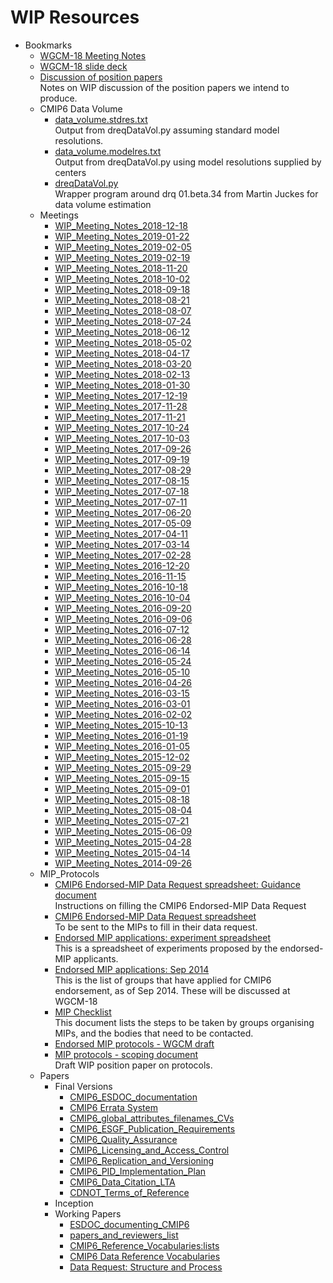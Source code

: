 <h1 class="title">WIP Resources</h1> 
         

<div id='folder_tree' class='yui-skin-sam'>
<ul><li class='expanded'><div class='folder'>Bookmarks</div> 
 <ul><li><span class='bookmark'><a href='https://docs.google.com/document/d/1lNWCak7UXUf5BeofHlrho7tCL5nHmw8Ok-7JVKOXvOA/edit'>WGCM-18 Meeting Notes</a></span></li>
		 <li><span class='bookmark'><a href='https://docs.google.com/presentation/d/1M4FB1n79cAu9rPHOQw-RteUB8piSl26s79OsBZkmQjA/edit#slide=id.p54'>WGCM-18 slide deck</a></span></li>
		 <li><span class='bookmark'><a href='https://docs.google.com/document/d/1oUVsbTMXUpu8AfIwBWnBX068-iKfrp5Si76IH38T_Dw/edit'>Discussion of position papers</a><br/>Notes on WIP discussion of the position papers we intend to produce.<br/></span></li><li class='expanded'><div class='folder'>CMIP6 Data Volume</div> 
 <ul>
	 <li><span class='bookmark'><a href='http://www.earthsystemcog.org/site_media/projects/wip/data_volume.stdres.txt'>data_volume.stdres.txt</a><br/>Output from dreqDataVol.py assuming standard model resolutions.<br/></span></li>
	 <li><span class='bookmark'><a href='http://www.earthsystemcog.org/site_media/projects/wip/data_volume.modelres.txt'>data_volume.modelres.txt</a><br/>Output from dreqDataVol.py using model resolutions supplied by centers<br/></span></li>
 <li><span class='bookmark'><a href='http://www.earthsystemcog.org/site_media/projects/wip/dreqDataVol.py'>dreqDataVol.py</a><br/>Wrapper program around drq 01.beta.34 from Martin Juckes for data volume estimation<br/></span></li></ul></li><li class='expanded'><div class='folder'>Meetings</div> 
 <ul>
	 <li><span class='bookmark'><a href='https://docs.google.com/document/d/1Th9-bw9dWY0Ctv1j2TxE53fhz2lIRZybvaKwbYLjRaA/edit'>WIP_Meeting_Notes_2018-12-18</a></span></li>
	 <li><span class='bookmark'><a href='https://docs.google.com/document/d/1sUboNUwWnqgpO1YA32wgPaXzFDK0oaiq206_37TkUds/edit'>WIP_Meeting_Notes_2019-01-22</a></span></li>
 <li><span class='bookmark'><a href='https://docs.google.com/document/d/1cUZu6OdRSS-tBNc_VuxoZoMPp1cHerXDf6t1x1iG5u0/edit'>WIP_Meeting_Notes_2019-02-05</a></span></li>
 <li><span class='bookmark'><a href='https://docs.google.com/document/d/1Fm-yriuvbkHVLxK7uT6umDJODx-WNgkZ52F5xRKY89M/edit'>WIP_Meeting_Notes_2019-02-19</a></span></li>
 <li><span class='bookmark'><a href='https://docs.google.com/document/d/1nYtKNiNGRp04zdhSY8_DUiR4a4vrz4nG2ZIugmm2k34/edit?usp=sharing'>WIP_Meeting_Notes_2018-11-20</a></span></li>
 <li><span class='bookmark'><a href='https://drive.google.com/open?id=1OKZtOAykauEeoIEDVSKp96fR2YpiA9zyLj8JmHPeLPg'>WIP_Meeting_Notes_2018-10-02</a></span></li>
 <li><span class='bookmark'><a href='https://drive.google.com/open?id=12u7iGR3Y6cGFMrHqCVldnsWhYs2IwnpLmI9VDulkobM'>WIP_Meeting_Notes_2018-09-18</a></span></li>
 <li><span class='bookmark'><a href='https://docs.google.com/document/d/1laEmV-ZxPg8gWqbk1GHyU9rckeVuY21PU2jT9_YcKNw/edit?usp=sharing'>WIP_Meeting_Notes_2018-08-21</a></span></li>
 <li><span class='bookmark'><a href='https://drive.google.com/open?id=1UTpckvXzHWVX3skxoRgm0rCuuKvwet1jjatY_zYDuUI'>WIP_Meeting_Notes_2018-08-07</a></span></li>
 <li><span class='bookmark'><a href='https://docs.google.com/document/d/1jZdgv7yHwd8YJY6SD00oyzzCyKYld1XBxSh2DBH6XNs/edit'>WIP_Meeting_Notes_2018-07-24</a></span></li>
 <li><span class='bookmark'><a href='https://docs.google.com/document/d/1Zsl1Es3sawceqIueyFgGIdVJuQllG-B3zOwysYec3A0/edit'>WIP_Meeting_Notes_2018-06-12</a></span></li>
 <li><span class='bookmark'><a href='https://docs.google.com/document/d/1J5vLBhdg9LmdgVyf5q-rqrgeTSkogROWzhuIV9fk_nM/edit'>WIP_Meeting_Notes_2018-05-02</a></span></li>
 <li><span class='bookmark'><a href='https://docs.google.com/document/d/1AV6EUOl8OYCu-sbA4_Wg_FC7TvYFvkNgs0QoUsmlii0/edit'>WIP_Meeting_Notes_2018-04-17</a></span></li>
 <li><span class='bookmark'><a href='https://docs.google.com/document/d/1Ut_nxpd7D63hrHS9m3p_l3VAvlBtVQDUr0UyJGQid_I/edit?usp=sharing'>WIP_Meeting_Notes_2018-03-20</a></span></li>
 <li><span class='bookmark'><a href='https://docs.google.com/document/d/1YiP7tmtpvrhUoi8GIb9nzn3ssodn57qFMPqzW6tYaNI/edit?usp=sharing'>WIP_Meeting_Notes_2018-02-13</a></span></li>
 <li><span class='bookmark'><a href='https://docs.google.com/document/d/1-b4RZtHfKiCCwc_CLOatmjJXyqUsBSbNSDdcvRycejk/edit?usp=sharing'>WIP_Meeting_Notes_2018-01-30</a></span></li>
 <li><span class='bookmark'><a href='https://docs.google.com/document/d/1n_0-wlMyMugn9e3aUTeKCAh6XRFIUISNfabdwwocuEc/edit'>WIP_Meeting_Notes_2017-12-19</a></span></li>
 <li><span class='bookmark'><a href='https://docs.google.com/document/d/1vsqeEDutNcZN4pHK534MAnkF5sKXcmjPAEfADdJNeF0/edit'>WIP_Meeting_Notes_2017-11-28</a></span></li>
 <li><span class='bookmark'><a href='https://docs.google.com/document/d/1zpFKTmzy5sYARhogzw59ClzBNiE9QCAoJNl4yXfrTRM/edit'>WIP_Meeting_Notes_2017-11-21</a></span></li>
 <li><span class='bookmark'><a href='https://docs.google.com/document/d/1qWnGdlKfmQzpoq2u4QT-nqATuztYhYbcsiPvnAJXI1I/edit'>WIP_Meeting_Notes_2017-10-24</a></span></li>
 <li><span class='bookmark'><a href='https://docs.google.com/document/d/1-Nbq58KSFSyQQbKO8Bq5tqIFDqaPlzfREVau8jeOSIg/edit'>WIP_Meeting_Notes_2017-10-03</a></span></li>
 <li><span class='bookmark'><a href='https://docs.google.com/document/d/1SMMQNkl_K0qTyMAe4GxrD4m93m8OiNO6RhzUEDGEPDQ/edit'>WIP_Meeting_Notes_2017-09-26</a></span></li>
 <li><span class='bookmark'><a href='https://docs.google.com/document/d/12WRn2WELr0O1CDWImKfgmOrvBhXkfmtbTE4l-Ae5ovU/edit'>WIP_Meeting_Notes_2017-09-19</a></span></li>
 <li><span class='bookmark'><a href='https://docs.google.com/document/d/1yXDDMWt9SDE12Mq4MyWS71ePLQ4wDj16cEBWc8uwze4/edit'>WIP_Meeting_Notes_2017-08-29</a></span></li>
 <li><span class='bookmark'><a href='https://docs.google.com/document/d/1mtPWxHMbp4ByI66uPoQTjQ92JD6h-oOZblK8DRMxFis/edit'>WIP_Meeting_Notes_2017-08-15</a></span></li>
 <li><span class='bookmark'><a href='https://docs.google.com/document/d/1zkDbwiic1XdA46yEegiiW8y4zWSWvepT_4k14uf9MTI/edit'>WIP_Meeting_Notes_2017-07-18</a></span></li>
 <li><span class='bookmark'><a href='https://docs.google.com/document/d/16xxXGevIdxXVncyNXarCMf0T2oLc9xMjlIHJhbbMt_8/edit'>WIP_Meeting_Notes_2017-07-11</a></span></li>
 <li><span class='bookmark'><a href='https://docs.google.com/document/d/1i1cGLZW0lyfW4GZ0ygc5uT6465F-Nw2ZwaOUw1oHZzs/edit'>WIP_Meeting_Notes_2017-06-20</a></span></li>
 <li><span class='bookmark'><a href='https://docs.google.com/document/d/1FRRsOwikfk7Efeg0Ve4t6LGmhUy63Cb0jk090vuvxGE/edit'>WIP_Meeting_Notes_2017-05-09</a></span></li>
 <li><span class='bookmark'><a href='https://drive.google.com/open?id=1AvR8ce3FzCo08ubJX4wbHMDd2pU8S8ebSo0UyQ0EvNg'>WIP_Meeting_Notes_2017-04-11</a></span></li>
 <li><span class='bookmark'><a href='https://docs.google.com/document/d/1i0tEr9qe7p89jfbDiflF4Fi-sY5KJR3ZfNq5WkPKDS4/edit'>WIP_Meeting_Notes_2017-03-14</a></span></li>
 <li><span class='bookmark'><a href='https://docs.google.com/document/d/19Mj-sPvPUf0Mu8WW-npJaHwVf1Vq5JzmL4liHRcjs7k/edit'>WIP_Meeting_Notes_2017-02-28</a></span></li>
 <li><span class='bookmark'><a href='https://docs.google.com/document/d/1YifkmcyMMP_TGhOTCN1b_Af-eMptPWyHJLZzBzP2BXc/edit?usp=sharing'>WIP_Meeting_Notes_2016-12-20</a></span></li>
 <li><span class='bookmark'><a href='https://docs.google.com/document/d/1OTYkDLlwV0iKxbNrSbB8gGuojFTTXXd4YsPQ_RJLD5Q/edit'>WIP_Meeting_Notes_2016-11-15</a></span></li>
 <li><span class='bookmark'><a href='https://docs.google.com/document/d/1K2bBv5yhWFR_RO1uYZm8PWZdXE5wW4BFibqLn4xyIPs/edit'>WIP_Meeting_Notes_2016-10-18</a></span></li>
 <li><span class='bookmark'><a href='https://docs.google.com/document/d/19pT-4ZzrxicNxr99cqQxK4XVoYdAoAXEvQ8d-yqR0ag/edit'>WIP_Meeting_Notes_2016-10-04</a></span></li>
 <li><span class='bookmark'><a href='https://docs.google.com/document/d/1Q6XdlZSAdaSacprlavOj9NLKKvSsJjuNNqdhRWfbxYE/edit'>WIP_Meeting_Notes_2016-09-20</a></span></li>
 <li><span class='bookmark'><a href='https://docs.google.com/document/d/1AkuH9NNW2c5tEGDVC3bl1TEa_8_vjUN0F9_Y8-N3Tvo/edit'>WIP_Meeting_Notes_2016-09-06</a></span></li>
 <li><span class='bookmark'><a href='https://docs.google.com/document/d/1_8c50SOPGAFzUHGNM4XGzg5avczfLwsfG7IplHlPKo8/edit'>WIP_Meeting_Notes_2016-07-12</a></span></li>
 <li><span class='bookmark'><a href='https://docs.google.com/document/d/1uyI7I6nPVPSiQP01X8R6sq_ZBB5LW_x0NgD0LatUsCk/edit'>WIP_Meeting_Notes_2016-06-28</a></span></li>
 <li><span class='bookmark'><a href='https://docs.google.com/document/d/1mB1B_oYxGwYYn0SACKsolc1sCqhmL9WTv6IHz9-E_ps/edit'>WIP_Meeting_Notes_2016-06-14</a></span></li>
 <li><span class='bookmark'><a href='https://docs.google.com/document/d/1Qalup94_TJ214C7JGiSQoURMKfDqL5IQN6s0ybmEBmI/edit'>WIP_Meeting_Notes_2016-05-24</a></span></li>
 <li><span class='bookmark'><a href='https://docs.google.com/document/d/1cF9I1S49Sbfi-s-ezJfFLvM-TW7ux7Uf7LsopZV00ck/edit'>WIP_Meeting_Notes_2016-05-10</a></span></li>
 <li><span class='bookmark'><a href='https://docs.google.com/document/d/1jO4e11K-k_ckFHoFE3EryqP4GA_LGJ0SyhtabJEtG3U/edit'>WIP_Meeting_Notes_2016-04-26</a></span></li>
 <li><span class='bookmark'><a href='https://docs.google.com/document/d/1eTGxuhZzLQs3fOOgkNAHkCY38AcTig7QxKu3ceOTFoc/edit'>WIP_Meeting_Notes_2016-03-15</a></span></li>
 <li><span class='bookmark'><a href='https://docs.google.com/document/d/1Q9yX8p6iVFtdMZHgpXMVujVEiNHagCFrS6NTGj3G19M/edit'>WIP_Meeting_Notes_2016-03-01</a></span></li>
 <li><span class='bookmark'><a href='https://docs.google.com/document/d/1jY4cNNnJpjYld3cerUWJCqXA9C-RKYQq_2XLn9963X8/edit'>WIP_Meeting_Notes_2016-02-02</a></span></li>
 <li><span class='bookmark'><a href='https://drive.google.com/open?id=1Qlgqond8BNx9KoZemXo1d7hn2ELKM-3y1ES4-rPdcL8'>WIP_Meeting_Notes_2015-10-13</a></span></li>
 <li><span class='bookmark'><a href='https://docs.google.com/document/d/1WCMm-RijubUVUUO9-OekoW4HXZVz6PpGBPG1C7OpRuM/edit'>WIP_Meeting_Notes_2016-01-19</a></span></li>
 <li><span class='bookmark'><a href='https://docs.google.com/document/d/16KXZZ_pWemt0h_e-r-n1yAFJGxUlTPuEg6ljd0T0l6I/edit'>WIP_Meeting_Notes_2016-01-05</a></span></li>
 <li><span class='bookmark'><a href='https://docs.google.com/document/d/142blLvDgvWbiqQI7vGwf7Z8ug0cvbgoXk2X1c9JVeBM/edit?usp=sharing'>WIP_Meeting_Notes_2015-12-02</a></span></li>
 <li><span class='bookmark'><a href='https://docs.google.com/document/d/10fCUAQGe_FYXNdd3m5t3C8nOMi7Txj3-kqX112yIcME/edit?usp=sharing'>WIP_Meeting_Notes_2015-09-29</a></span></li>
 <li><span class='bookmark'><a href='https://docs.google.com/document/d/1BNF8eZJN3cQwWIwAb0nfkI9mlin3z_zTt0fH2a-6Ptc/edit?usp=sharing'>WIP_Meeting_Notes_2015-09-15</a></span></li>
 <li><span class='bookmark'><a href='https://docs.google.com/document/d/1eIPH7jetGdx27ncJB9U7-UikExSB5hQsGxSJCYGKM6k/edit?usp=sharing'>WIP_Meeting_Notes_2015-09-01</a></span></li>
 <li><span class='bookmark'><a href='https://docs.google.com/document/d/1Mj7qUzJ_1Vs5kP2NTWIvSFedomLuu-dTxX0G4GRvhs4/edit?usp=sharing'>WIP_Meeting_Notes_2015-08-18</a></span></li>
 <li><span class='bookmark'><a href='https://docs.google.com/document/d/1P1u754kfPW3kQjoxBPo99Ag9b44umr9iFFU2TmUs2OM/edit?usp=sharing'>WIP_Meeting_Notes_2015-08-04</a></span></li>
 <li><span class='bookmark'><a href='https://docs.google.com/document/d/1l8d09b7f_UcfH6INg7aSc03Fmu1S8Bpfd0rOr6BDs_Y/edit?usp=sharing'>WIP_Meeting_Notes_2015-07-21</a></span></li>
 <li><span class='bookmark'><a href='https://drive.google.com/open?id=10W8rAsxRPfbRDVc0Cjsn6dHJNWeOtU3fP_WXKyN4UKs'>WIP_Meeting_Notes_2015-06-09</a></span></li>
 <li><span class='bookmark'><a href='https://docs.google.com/document/d/1SNBaGPA5LdwNTYd9QRBEI0LVpmBQG1rr-FCU1620KHA/edit'>WIP_Meeting_Notes_2015-04-28</a></span></li>
 <li><span class='bookmark'><a href='https://docs.google.com/document/d/1B5uBkATUJWYcPJRUolXAy36DaH_l6aijHQMc97YtyXE/edit'>WIP_Meeting_Notes_2015-04-14</a></span></li>
 <li><span class='bookmark'><a href='https://docs.google.com/document/d/1MZsktE5GJWBhSlOUmm4elWLckDHyemvgWLWsvFqxtsM/edit'>WIP_Meeting_Notes_2014-09-26</a></span></li></ul></li><li class='expanded'><div class='folder'>MIP_Protocols</div> 
 <ul>
	 <li><span class='bookmark'><a href='https://docs.google.com/document/d/1OmKGkhMCxn3L0GiZ-DcD0T0-e2iqtdv185nTt0iFtPA/edit'>CMIP6 Endorsed-MIP Data Request spreadsheet: Guidance document</a><br/>Instructions on filling the CMIP6 Endorsed-MIP Data Request<br/></span></li>
	 <li><span class='bookmark'><a href='https://docs.google.com/spreadsheets/d/1SqEBWSpBYSwahvv20y7qbjOBvwHC5QSEbgveOPUjtUE/edit'>CMIP6 Endorsed-MIP Data Request spreadsheet</a><br/>To be sent to the MIPs to fill in their data request.<br/></span></li>
 <li><span class='bookmark'><a href='https://docs.google.com/spreadsheets/d/1_4kKtc2Npy1HlOXGBO_0Kmlw0CJtM5eOhtxcd4EtCa0/edit#gid=1002749640'>Endorsed MIP applications: experiment spreadsheet</a><br/>This is a spreadsheet of experiments proposed by the endorsed-MIP applicants.<br/></span></li>
 <li><span class='bookmark'><a href='https://drive.google.com/?usp=docs_home&authuser=0#folders/0B9ck8V9dgI_CdTJqdXJfRnp0c00'>Endorsed MIP applications: Sep 2014</a><br/>This is the list of groups that have applied for CMIP6 endorsement, as of Sep 2014. These will be discussed at WGCM-18<br/></span></li>
 <li><span class='bookmark'><a href='https://docs.google.com/document/d/1gglXx9OuFidPbCwRriXuMVWesznrQHTHcl76Ag6UeRY/edit#heading=h.qrffcgz7iae6'>MIP Checklist</a><br/>This document lists the steps to be taken by groups organising MIPs, and the bodies that need to be contacted.<br/></span></li>
 <li><span class='bookmark'><a href='https://drive.google.com/?tab=mo&authuser=0#folders/0B9ck8V9dgI_CdTJqdXJfRnp0c00'>Endorsed MIP protocols - WGCM draft</a></span></li>
 <li><span class='bookmark'><a href='https://docs.google.com/document/d/1t4HMip4xm6cMTIoqJXHhrwoaLLllY3Jb-0SzsQbumh0/edit'>MIP protocols - scoping document</a><br/>Draft WIP position paper on protocols.<br/></span></li></ul></li><li class='expanded'><div class='folder'>Papers</div> 
 <ul>
	 <li><div class='folder'>Final Versions</div> 
 <ul>
	 <li><span class='bookmark'><a href='Papers/CMIP6_ESDOC_documentation.pdf'>CMIP6_ESDOC_documentation</a></span></li>
	 <li><span class='bookmark'><a href='https://docs.google.com/document/d/1LNhw23tQotVomnkWQqfCPrBWspZi0bpdv2a1IegvHKI/edit'>CMIP6 Errata System</a></span></li>
 <li><span class='bookmark'><a href='https://goo.gl/v1drZl'>CMIP6_global_attributes_filenames_CVs</a></span></li>
 <li><span class='bookmark'><a href='https://docs.google.com/document/d/1oFie37HV0cCpKrcOEVc_ATTAoeklm2zc3ZEfzCdWC4M/edit#heading=h.ssqo7vyqs8qz'>CMIP6_ESGF_Publication_Requirements</a></span></li>
 <li><span class='bookmark'><a href='https://docs.google.com/document/d/1ai92WU0h2AjJ8B5MJHJCuSAwLaRLyiZhX3gaoZzgv3Y/edit#heading=h.axzifdeyo41s'>CMIP6_Quality_Assurance</a></span></li>
 <li><span class='bookmark'><a href='https://drive.google.com/open?id=1n_vFZB0r1_dTrSD5yEqwi5wMz3pjRcXZqzxcj4AP-ig'>CMIP6_Licensing_and_Access_Control</a></span></li>
 <li><span class='bookmark'><a href='https://docs.google.com/document/d/14Vw0CT-xTCeK19LpCcF8RElu0ue1dt2faNciqKGpFGE/edit?usp=sharing'>CMIP6_Replication_and_Versioning</a></span></li>
 <li><span class='bookmark'><a href='https://drive.google.com/open?id=13VjI377yNRnBE9fHkAqRY5o-QlUQvlFaoTkPdwZaNio'>CMIP6_PID_Implementation_Plan</a></span></li>
 <li><span class='bookmark'><a href='https://docs.google.com/document/d/1o6IqLgRmNLBvZS92J00miJgUkt26UI1FADL4oacFvS8/edit?usp=sharing'>CMIP6_Data_Citation_LTA</a></span></li>
 <li><span class='bookmark'><a href='https://docs.google.com/document/d/1oRWqxtWWEfsucTVhk0G3bMqHC0BL4dJwADrOG8Ukj-g/edit?usp=sharing'>CDNOT_Terms_of_Reference</a></span></li></ul></li>
 <li><div class='folder'>Inception</div> 
 <ul></ul></li>
 <li><div class='folder'>Working Papers</div> 
 <ul>
	 <li><span class='bookmark'><a href='https://docs.google.com/document/d/1vsqeEDutNcZN4pHK534MAnkF5sKXcmjPAEfADdJNeF0/edit?usp=sharing'>ESDOC_documenting_CMIP6</a></span></li>
	 <li><span class='bookmark'><a href='https://docs.google.com/spreadsheets/d/1TmDR0G2GVapZERXsdXc5Sqo3O0fqahJe4VP52HHEEM0/edit#gid=212234681'>papers_and_reviewers_list</a></span></li>
	 <li><span class='bookmark'><a href='https://docs.google.com/spreadsheets/d/1ihUI7WbJrShTDUER862LBF2_4XQmxZiZMm_n5y1d-cs/edit#gid=0'>CMIP6_Reference_Vocabularies:lists</a></span></li>
	 <li><span class='bookmark'><a href='https://docs.google.com/document/d/1CzTUoX4H2S0XbQUM3_9yKvJ2la7qUExFV7ibGzThmhA/edit'>CMIP6 Data Reference Vocabularies</a></span></li>
	 <li><span class='bookmark'><a href='https://docs.google.com/document/d/1DQcoFNt223PDATAbMULqrIjVhfbJ9f5GDdM0mTZ7bmM/edit#heading=h.ajriftj7lx0q'>Data Request: Structure and Process</a></span></li></ul></li></ul></li></ul></li></ul></div></div>
    

